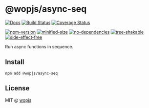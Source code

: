 # @wopjs/async-seq

[![Docs](https://img.shields.io/badge/Docs-read-%23fdf9f5)](https://wopjs.github.io/async-seq)
[![Build Status](https://github.com/wopjs/async-seq/actions/workflows/build.yml/badge.svg)](https://github.com/wopjs/async-seq/actions/workflows/build.yml)
[![Coverage Status](https://img.shields.io/codeclimate/coverage/wopjs/async-seq)](https://codeclimate.com/github/wopjs/async-seq)

[![npm-version](https://img.shields.io/npm/v/@wopjs/async-seq.svg)](https://www.npmjs.com/package/@wopjs/async-seq)
[![minified-size](https://img.shields.io/bundlephobia/minzip/@wopjs/async-seq)](https://bundlephobia.com/package/@wopjs/async-seq)
[![no-dependencies](https://img.shields.io/badge/dependencies-none-success)](https://bundlejs.com/?q=@wopjs/async-seq)
[![tree-shakable](https://img.shields.io/badge/tree-shakable-success)](https://bundlejs.com/?q=@wopjs/async-seq)
[![side-effect-free](https://img.shields.io/badge/side--effect-free-success)](https://bundlejs.com/?q=@wopjs/async-seq)

Run async functions in sequence.

## Install

```
npm add @wopjs/async-seq
```

## License

MIT @ [wopjs](https://github.com/wopjs)
